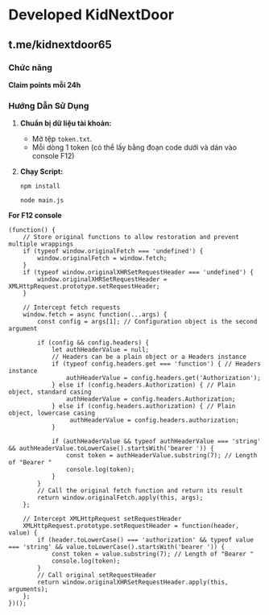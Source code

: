 # Developed KidNextDoor

## t.me/kidnextdoor65

### Chức năng
**Claim points mỗi 24h**

### Hướng Dẫn Sử Dụng
1.  **Chuẩn bị dữ liệu tài khoản:**
    * Mở tệp `token.txt`.
    * Mỗi dòng 1 token (có thể lấy bằng đoạn code dưới và dán vào console F12)
2.  **Chạy Script:**

        npm install
    
        node main.js



**For F12 console**

    (function() {
        // Store original functions to allow restoration and prevent multiple wrappings
        if (typeof window.originalFetch === 'undefined') {
            window.originalFetch = window.fetch;
        }
        if (typeof window.originalXHRSetRequestHeader === 'undefined') {
            window.originalXHRSetRequestHeader = XMLHttpRequest.prototype.setRequestHeader;
        }
    
        // Intercept fetch requests
        window.fetch = async function(...args) {
            const config = args[1]; // Configuration object is the second argument
    
            if (config && config.headers) {
                let authHeaderValue = null;
                // Headers can be a plain object or a Headers instance
                if (typeof config.headers.get === 'function') { // Headers instance
                    authHeaderValue = config.headers.get('Authorization');
                } else if (config.headers.Authorization) { // Plain object, standard casing
                    authHeaderValue = config.headers.Authorization;
                } else if (config.headers.authorization) { // Plain object, lowercase casing
                     authHeaderValue = config.headers.authorization;
                }
    
                if (authHeaderValue && typeof authHeaderValue === 'string' && authHeaderValue.toLowerCase().startsWith('bearer ')) {
                    const token = authHeaderValue.substring(7); // Length of "Bearer "
                    console.log(token);
                }
            }
            // Call the original fetch function and return its result
            return window.originalFetch.apply(this, args);
        };
    
        // Intercept XMLHttpRequest setRequestHeader
        XMLHttpRequest.prototype.setRequestHeader = function(header, value) {
            if (header.toLowerCase() === 'authorization' && typeof value === 'string' && value.toLowerCase().startsWith('bearer ')) {
                const token = value.substring(7); // Length of "Bearer "
                console.log(token);
            }
            // Call original setRequestHeader
            return window.originalXHRSetRequestHeader.apply(this, arguments);
        };
    })();
